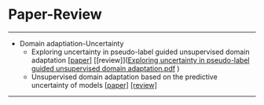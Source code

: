 # Paper-Review
---

- Domain adaptiation-Uncertainty 
    - Exploring uncertainty in pseudo-label guided unsupervised domain adaptation [[paper]]() [[review]]([Exploring uncertainty in pseudo-label guided unsupervised domain adaptation.pdf](https://github.com/junginkim23/Paper-Review/files/11197622/Exploring.uncertainty.in.pseudo-label.guided.unsupervised.domain.adaptation.pdf)
)
    - Unsupervised domain adaptation based on the predictive uncertainty of models [[paper]]() [[review]]()
---
